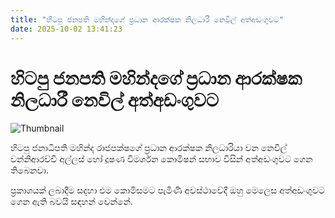 ```yaml
---
title: "හිටපු ජනපති මහින්දගේ ප්‍රධාන ආරක්ෂක නිලධාරී නෙවිල් අත්අඩංගුවට"
date: 2025-10-02 13:41:23
---
```


# හිටපු ජනපති මහින්දගේ ප්‍රධාන ආරක්ෂක නිලධාරී නෙවිල් අත්අඩංගුවට

![Thumbnail](https://helakuru.sgp1.cdn.digitaloceanspaces.com/esana/images/lib/nevil-wanniarachchi.jpg)

හිටපු ජනාධිපති මහින්ද රාජපක්ෂගේ ප්‍රධාන ආරක්ෂක නිලධාරියා වන නෙවිල් වන්නිආරච්චි අල්ලස් හෝ දූෂණ විමර්ශන කොමිෂන් සභාව විසින් අත්අඩංගුවට ගෙන තිබෙනවා.

ප්‍රකාශයක් ලබාදීම සදහා එම කොමිසමට පැමිණි අවස්ථාවේදී ඔහු මෙලෙස අත්අඩංගුවට ගෙන ඇති බවයි සඳහන් වෙන්නේ.


